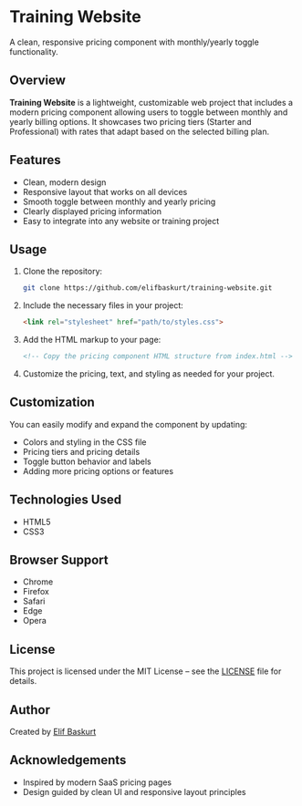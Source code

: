 # Training Website

A clean, responsive pricing component with monthly/yearly toggle functionality.

## Overview

**Training Website** is a lightweight, customizable web project that includes a modern pricing component allowing users to toggle between monthly and yearly billing options. It showcases two pricing tiers (Starter and Professional) with rates that adapt based on the selected billing plan.

## Features

- Clean, modern design
- Responsive layout that works on all devices
- Smooth toggle between monthly and yearly pricing
- Clearly displayed pricing information
- Easy to integrate into any website or training project

## Usage

1. Clone the repository:
   ```bash
   git clone https://github.com/elifbaskurt/training-website.git
   ```

2. Include the necessary files in your project:
   ```html
   <link rel="stylesheet" href="path/to/styles.css">
   ```

3. Add the HTML markup to your page:
   ```html
   <!-- Copy the pricing component HTML structure from index.html -->
   ```

4. Customize the pricing, text, and styling as needed for your project.

## Customization

You can easily modify and expand the component by updating:
- Colors and styling in the CSS file
- Pricing tiers and pricing details
- Toggle button behavior and labels
- Adding more pricing options or features

## Technologies Used

- HTML5
- CSS3

## Browser Support

- Chrome
- Firefox
- Safari
- Edge
- Opera

## License

This project is licensed under the MIT License – see the [LICENSE](LICENSE) file for details.

## Author

Created by [Elif Baskurt](https://github.com/elifbaskurt)

## Acknowledgements

- Inspired by modern SaaS pricing pages
- Design guided by clean UI and responsive layout principles
